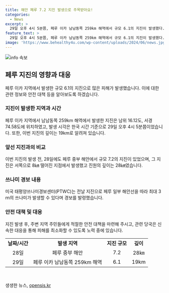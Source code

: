 ```yaml
---
title: 해안 페루 7.2 지진 발생으로 주목받아요!
categories:
  - News
excerpt: >
  29일 오후 4시 5분쯤, 페루 이카 남남동쪽 259km 해역에서 규모 6.1의 지진이 발생했다. 진앙은 남위 16.12도, 서경 74.58도이며 발생 깊이는 19km이다. 하루 전인 28일에도 페루 중부 해안에서 규모 7.2의 지진이 발생, 미국 PTWC는 최대 3m의 쓰나미 가능성을 경보했다. (단어 수: 61, 글자 수: 272)
feature_text: >
  29일 오후 4시 5분쯤, 페루 이카 남남동쪽 259km 해역에서 규모 6.1의 지진이 발생했다. 진앙은 남위 16.12도, 서경 74.58도이며 발생 깊이는 19km이다. 하루 전인 28일에도 페루 중부 해안에서 규모 7.2의 지진이 발생, 미국 PTWC는 최대 3m의 쓰나미 가능성을 경보했다. (단어 수: 61, 글자 수: 272)
image: 'https://www.behealthy4u.com/wp-content/uploads/2024/06/news.jpg'
---
```


<p><img src="https://www.behealthy4u.com/wp-content/uploads/2024/06/news.jpg" alt="info 속보" /></p>

<h2 data-ke-size="size26">페루 지진의 영향과 대응</h2>

<p data-ke-size="size16">페루 이카 지역에서 발생한 규모 6.1의 지진으로 많은 피해가 발생했습니다. 이에 대한 관련 정보와 안전 대책 등을 알아보도록 하겠습니다.</p>

<h3>지진이 발생한 지역과 시간</h3>

<p data-ke-size="size16">페루 이카 지역에서 남남동쪽 259km 해역에서 발생한 지진은 남위 16.12도, 서경 74.58도에 위치하였고, 발생 시각은 한국 시간 기준으로 29일 오후 4시 5분쯤이었습니다. 또한, 이번 지진의 깊이는 19km로 알려져 있습니다.</p>

<h3>앞선 지진과의 비교</h3>

<p data-ke-size="size16">이번 지진의 발생 전, 28일에도 페루 중부 해안에서 규모 7.2의 지진이 있었으며, 그 지진은 서쪽으로 8㎞ 떨어진 지점에서 발생했고 진원의 깊이는 28㎞였습니다.</p>

<h3>쓰나미 경보 내용</h3>

<p data-ke-size="size16">미국 태평양쓰나미경보센터(PTWC)는 전날 지진으로 페루 일부 해안선을 따라 최대 3ｍ의 쓰나미가 발생할 수 있다며 경보를 발령했습니다.</p>

<h3>안전 대책 및 대응</h3>

<p data-ke-size="size16">지진 발생 후, 주변 지역 주민들에게 적절한 안전 대책을 마련해 주시고, 관련 당국은 신속한 대응을 통해 피해를 최소화할 수 있도록 노력 중에 있습니다.</p>

<table>
    <tbody>
        <tr>
            <td style="text-align: center; height: 17px;"><b>날짜/시간</b></td>
            <td style="text-align: center; height: 17px;"><b>발생 지역</b></td>
            <td style="text-align: center; height: 17px;"><b>지진 규모</b></td>
            <td style="text-align: center; height: 17px;"><b>깊이</b></td>
        </tr>
        <tr>
            <td style="text-align: center; height: 17px;">28일</td>
            <td style="text-align: center; height: 17px;">페루 중부 해안</td>
            <td style="text-align: center; height: 17px;">7.2</td>
            <td style="text-align: center; height: 17px;">28㎞</td>
        </tr>
        <tr>
            <td style="text-align: center; height: 17px;">29일</td>
            <td style="text-align: center; height: 17px;">페루 이카 남남동쪽 259km 해역</td>
            <td style="text-align: center; height: 17px;">6.1</td>
            <td style="text-align: center; height: 17px;">19km</td>
        </tr>
    </tbody>
</table>

<p data-ke-size="size16">&nbsp;</p>
생생한 뉴스, <a href="https://opensis.kr" rel="dofollow">opensis.kr</a>


